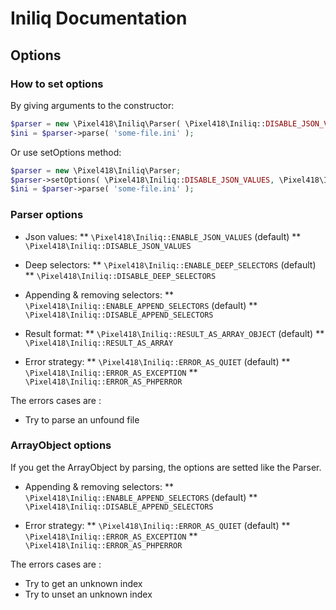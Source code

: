 Iniliq Documentation
====================

Options
-------

### How to set options 

By giving arguments to the constructor:
```php
$parser = new \Pixel418\Iniliq\Parser( \Pixel418\Iniliq::DISABLE_JSON_VALUES, \Pixel418\Iniliq::DISABLE_DEEP_SELECTORS );
$ini = $parser->parse( 'some-file.ini' );
```

Or use setOptions method:
```php
$parser = new \Pixel418\Iniliq\Parser;
$parser->setOptions( \Pixel418\Iniliq::DISABLE_JSON_VALUES, \Pixel418\Iniliq::DISABLE_DEEP_SELECTORS );
$ini = $parser->parse( 'some-file.ini' );
```


### Parser options

* Json values:
  ** <code>\Pixel418\Iniliq::ENABLE_JSON_VALUES</code> (default)
  ** <code>\Pixel418\Iniliq::DISABLE_JSON_VALUES</code>

* Deep selectors:
  ** <code>\Pixel418\Iniliq::ENABLE_DEEP_SELECTORS</code> (default)
  ** <code>\Pixel418\Iniliq::DISABLE_DEEP_SELECTORS</code> 

* Appending & removing selectors:
  ** <code>\Pixel418\Iniliq::ENABLE_APPEND_SELECTORS</code> (default)
  ** <code>\Pixel418\Iniliq::DISABLE_APPEND_SELECTORS</code>

* Result format:
  ** <code>\Pixel418\Iniliq::RESULT_AS_ARRAY_OBJECT</code> (default)
  ** <code>\Pixel418\Iniliq::RESULT_AS_ARRAY</code>

* Error strategy:
  ** <code>\Pixel418\Iniliq::ERROR_AS_QUIET</code> (default)
  ** <code>\Pixel418\Iniliq::ERROR_AS_EXCEPTION</code>
  ** <code>\Pixel418\Iniliq::ERROR_AS_PHPERROR</code>

The errors cases are :
 * Try to parse an unfound file 


### ArrayObject options

If you get the ArrayObject by parsing, the options are setted like the Parser.

* Appending & removing selectors:
  ** <code>\Pixel418\Iniliq::ENABLE_APPEND_SELECTORS</code> (default)
  ** <code>\Pixel418\Iniliq::DISABLE_APPEND_SELECTORS</code>

* Error strategy:
  ** <code>\Pixel418\Iniliq::ERROR_AS_QUIET</code> (default)
  ** <code>\Pixel418\Iniliq::ERROR_AS_EXCEPTION</code>
  ** <code>\Pixel418\Iniliq::ERROR_AS_PHPERROR</code>

The errors cases are :
 * Try to get an unknown index
 * Try to unset an unknown index
